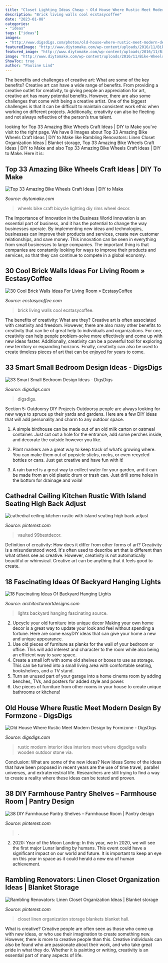 ```yaml
---
title: "Closet Lighting Ideas Cheap ~ Old House Where Rustic Meet Modern Design By Formzone"
description: "Brick living walls cool ecstasycoffee"
date: "2023-01-08"
categories:
- "ideas"
tags: ["ideas"]
images:
- "http://www.digsdigs.com/photos/old-house-where-rustic-meet-modern-design-8.jpg"
featuredImage: "http://www.diytomake.com/wp-content/uploads/2016/11/Bike-Wheels-Wall-Lighting.jpg"
featured_image: "http://www.diytomake.com/wp-content/uploads/2016/11/Bike-Wheels-Wall-Lighting.jpg"
image: "http://www.diytomake.com/wp-content/uploads/2016/11/Bike-Wheels-Wall-Lighting.jpg"
ShowToc: true
author: "Pauline Lind"
---
```



The benefits and challenges of creative art: What are some of the key benefits?
Creative art can have a wide range of benefits. From providing a creative outlet for creativity, to giving people an appreciation for art, creative art has many potential benefits. However, there are also some challenges that come with being a creative artist. One of the biggest challenges is that it can be difficult to maintain consistent work ethic when working on different projects. Additionally, creativity can also be fleeting and not always reflective of the person’s true talent.

	

		
looking for Top 33 Amazing Bike Wheels Craft Ideas | DIY to Make you've visit to the right page. We have 8 Images about Top 33 Amazing Bike Wheels Craft Ideas | DIY to Make like Rambling Renovators: Linen Closet Organization Ideas | Blanket storage, Top 33 Amazing Bike Wheels Craft Ideas | DIY to Make and also Top 33 Amazing Bike Wheels Craft Ideas | DIY to Make. Here it is:
		
    
## Top 33 Amazing Bike Wheels Craft Ideas | DIY To Make

<img loading=lazy src="http://www.diytomake.com/wp-content/uploads/2016/11/Bike-Wheels-Wall-Lighting.jpg" onerror="this.onerror=null;this.src='https://tse3.mm.bing.net/th?id=OIP.Yf_pxaYXngZQda8Gz5QB_wHaLI&amp;pid=15.1';" alt="Top 33 Amazing Bike Wheels Craft Ideas | DIY to Make">

_Source: diytomake.com_

>wheels bike craft bicycle lighting diy rims wheel decor. 

	

The Importance of Innovation in the Business World
Innovation is an essential part of business, and it has the potential to change the way businesses operate. By implementing new ideas and technologies, businesses can improve their products and services, create new customer relationships, and save money. This innovation can be seen in everything from small businesses to large companies. The important thing is that companies are constantly looking for ways to improve their products and services, so that they can continue to compete in a global economy.

    
## 30 Cool Brick Walls Ideas For Living Room » EcstasyCoffee

<img loading=lazy src="https://i1.wp.com/www.ecstasycoffee.com/wp-content/uploads/2017/01/Brick-Wall-Living-Room-Home-Design-Ideas17.jpg?resize=600%2C900" onerror="this.onerror=null;this.src='https://tse1.mm.bing.net/th?id=OIP.22gG7haGaqR_l6E9zCUJFgHaLH&amp;pid=15.1';" alt="30 Cool Brick Walls Ideas For Living Room » EcstasyCoffee">

_Source: ecstasycoffee.com_

>brick living walls cool ecstasycoffee. 

	

The benefits of creativity: What are they?
Creative art is often associated with creativity and freedom. However, there are also many other benefits to creativity that can be of great help to individuals and organizations. For one, creativity can help people problem-solve more effectively and come up with new ideas faster. Additionally, creativity can be a powerful tool for exploring new territory or expanding horizons. Finally, creativity can also be used to create timeless pieces of art that can be enjoyed for years to come.

    
## 33 Smart Small Bedroom Design Ideas - DigsDigs

<img loading=lazy src="https://www.digsdigs.com/photos/smart-small-bedroom-design-ideas-22.jpg" onerror="this.onerror=null;this.src='https://tse3.mm.bing.net/th?id=OIP.M6dH77nKvzVfQqwrfHAuDAHaJ3&amp;pid=15.1';" alt="33 Smart Small Bedroom Design Ideas - DigsDigs">

_Source: digsdigs.com_

>digsdigs. 

	

Section 5: Outdoorsy DIY Projects
Outdoorsy people are always looking for new ways to spruce up their yards and gardens. Here are a few DIY ideas that will add personality and charm to any outdoor space.
1. A simple birdhouse can be made out of an old milk carton or oatmeal container. Just cut out a hole for the entrance, add some perches inside, and decorate the outside however you like.

2. Plant markers are a great way to keep track of what’s growing where. You can make them out of popsicle sticks, rocks, or even recycled bottles or cans. Just get creative and have fun with it!

3. A rain barrel is a great way to collect water for your garden, and it can be made from an old plastic drum or trash can. Just drill some holes in the bottom for drainage and voila!

    
## Cathedral Ceiling Kitchen Rustic With Island Seating High Back Adjust

<img loading=lazy src="https://i.pinimg.com/736x/0b/1d/ec/0b1dec23372fcca4a37951f1212d486f.jpg" onerror="this.onerror=null;this.src='https://tse1.mm.bing.net/th?id=OIP.qIc6g-LROTvTvH27QpnkoAHaLH&amp;pid=15.1';" alt="cathedral ceiling kitchen rustic with island seating high back adjust">

_Source: pinterest.com_

>vaulted 99bestdecor. 

	

Definition of creativity: How does it differ from other forms of art?
Creativity is a misunderstood word. It's often used to describe art that is different than what others see as creative. However, creativity is not automatically beautiful or whimsical. Creative art can be anything that it feels good to create.

    
## 18 Fascinating Ideas Of Backyard Hanging Lights

<img loading=lazy src="https://www.architectureartdesigns.com/wp-content/uploads/2016/06/1-64.jpg" onerror="this.onerror=null;this.src='https://tse2.mm.bing.net/th?id=OIP.AHNEKYRGVeYygqjp766EagAAAA&amp;pid=15.1';" alt="18 Fascinating Ideas Of Backyard Hanging Lights">

_Source: architectureartdesigns.com_

>lights backyard hanging fascinating source. 

	

2. Upcycle your old furniture into unique decor
Making your own home decor is a great way to update your look and feel without spending a fortune. Here are some easyDIY ideas that can give your home a new and unique appearance. 
1. Use old pieces of furniture as planks for the wall of your bedroom or office. This will add interest and character to the room while also being an efficient way to save space.
2. Create a small loft with some old shelves or boxes to use as storage. This can be turned into a small living area with comfortable seating, bookshelves, and a TV stand.
3. Turn an unused part of your garage into a home cinema room by adding benches, TVs, and posters for added style and power.
4. Use pieces of furniture from other rooms in your house to create unique bathrooms or kitchens!

    
## Old House Where Rustic Meet Modern Design By Formzone - DigsDigs

<img loading=lazy src="http://www.digsdigs.com/photos/old-house-where-rustic-meet-modern-design-8.jpg" onerror="this.onerror=null;this.src='https://tse4.mm.bing.net/th?id=OIP.hdwY1kNiLn24-63aq1YYWgHaKO&amp;pid=15.1';" alt="Old House Where Rustic Meet Modern Design by Formzone - DigsDigs">

_Source: digsdigs.com_

>rustic modern interior idea interiors meet where digsdigs walls wooden outdoor stone via. 

	

Conclusion: What are some of the new ideas?
New Ideas
Some of the ideas that have been proposed in recent years are the use of time travel, parallel universes, and extraterrestrial life. Researchers are still trying to find a way to create a reality where these ideas can be tested and proven.

    
## 38 DIY Farmhouse Pantry Shelves – Farmhouse Room | Pantry Design

<img loading=lazy src="https://i.pinimg.com/736x/11/de/04/11de04113ed41f02ce9bf18da97871b1.jpg" onerror="this.onerror=null;this.src='https://tse3.mm.bing.net/th?id=OIP.kfp-bwBKzqIFrZaduo2tpQHaKv&amp;pid=15.1';" alt="38 DIY Farmhouse Pantry Shelves – Farmhouse Room | Pantry design">

_Source: pinterest.com_

>. 

	

2) 2020: Year of the Moon Landing: In this year, we
In 2020, we will see the first major Lunar landing by humans. This event could have a significant impact on our world and future. It is important to keep an eye on this year in space as it could herald a new era of human achievement.

    
## Rambling Renovators: Linen Closet Organization Ideas | Blanket Storage

<img loading=lazy src="https://i.pinimg.com/736x/66/af/bf/66afbff9d6dd970a45394b5ae36be799.jpg" onerror="this.onerror=null;this.src='https://tse1.mm.bing.net/th?id=OIP.6Hu8qIcJg-JRR2DI2U_LkQHaLF&amp;pid=15.1';" alt="Rambling Renovators: Linen Closet Organization Ideas | Blanket storage">

_Source: pinterest.com_

>closet linen organization storage blankets blanket hall. 

	

What is creative?
Creative people are often seen as those who come up with new ideas, or who use their imagination to create something new. However, there is more to creative people than this. Creative individuals can also be found who are passionate about their work, and who take great pride in what they do. Whether it is painting or writing, creativity is an essential part of many aspects of life.

